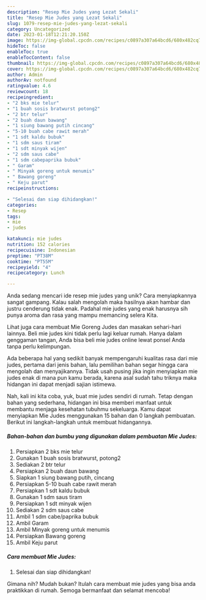 ```yaml
---
description: "Resep Mie Judes yang Lezat Sekali"
title: "Resep Mie Judes yang Lezat Sekali"
slug: 1079-resep-mie-judes-yang-lezat-sekali
category: Uncategorized
date: 2023-01-18T12:21:20.150Z
image: https://img-global.cpcdn.com/recipes/c0897a307a64bcd6/680x482cq70/mie-judes-foto-resep-utama.jpg
hideToc: false
enableToc: true
enableTocContent: false
thumbnail: https://img-global.cpcdn.com/recipes/c0897a307a64bcd6/680x482cq70/mie-judes-foto-resep-utama.jpg
cover: https://img-global.cpcdn.com/recipes/c0897a307a64bcd6/680x482cq70/mie-judes-foto-resep-utama.jpg
author: Admin
authorAv: notfound
ratingvalue: 4.6
reviewcount: 18
recipeingredient:
- "2 bks mie telur"
- "1 buah sosis bratwurst potong2"
- "2 btr telur"
- "2 buah daun bawang"
- "1 siung bawang putih cincang"
- "5-10 buah cabe rawit merah"
- "1 sdt kaldu bubuk"
- "1 sdm saus tiram"
- "1 sdt minyak wijen"
- "2 sdm saus cabe"
- "1 sdm cabepaprika bubuk"
- " Garam"
- " Minyak goreng untuk menumis"
- " Bawang goreng"
- " Keju parut"
recipeinstructions:

- "Selesai dan siap dihidangkan!"
categories:
- Resep
tags:
- mie
- judes

katakunci: mie judes 
nutrition: 152 calories
recipecuisine: Indonesian
preptime: "PT38M"
cooktime: "PT55M"
recipeyield: "4"
recipecategory: Lunch

---
```





Anda sedang mencari ide resep mie judes yang unik? Cara menyiapkannya sangat gampang. Kalau salah mengolah maka hasilnya akan hambar dan justru cenderung tidak enak. Padahal mie judes yang enak harusnya sih punya aroma dan rasa yang mampu memancing selera Kita.





Lihat juga cara membuat Mie Goreng Judes dan masakan sehari-hari lainnya. Beli mie judes kini tidak perlu lagi keluar rumah. Hanya dalam genggaman tangan, Anda bisa beli mie judes online lewat ponsel Anda tanpa perlu kelimpungan.

Ada beberapa hal yang sedikit banyak mempengaruhi kualitas rasa dari mie judes, pertama dari jenis bahan, lalu pemilihan bahan segar hingga cara mengolah dan menyajikannya. Tidak usah pusing jika ingin menyiapkan mie judes enak di mana pun kamu berada, karena asal sudah tahu triknya maka hidangan ini dapat menjadi sajian istimewa.






Nah, kali ini kita coba, yuk, buat mie judes sendiri di rumah. Tetap dengan bahan yang sederhana, hidangan ini bisa memberi manfaat untuk membantu menjaga kesehatan tubuhmu sekeluarga. Kamu dapat menyiapkan Mie Judes menggunakan 15 bahan dan 0 langkah pembuatan. Berikut ini langkah-langkah untuk membuat hidangannya.

<!--inarticleads1-->

##### Bahan-bahan dan bumbu yang digunakan dalam pembuatan Mie Judes:

1. Persiapkan 2 bks mie telur
1. Gunakan 1 buah sosis bratwurst, potong2
1. Sediakan 2 btr telur
1. Persiapkan 2 buah daun bawang
1. Siapkan 1 siung bawang putih, cincang
1. Persiapkan 5-10 buah cabe rawit merah
1. Persiapkan 1 sdt kaldu bubuk
1. Gunakan 1 sdm saus tiram
1. Persiapkan 1 sdt minyak wijen
1. Sediakan 2 sdm saus cabe
1. Ambil 1 sdm cabe/paprika bubuk
1. Ambil  Garam
1. Ambil  Minyak goreng untuk menumis
1. Persiapkan  Bawang goreng
1. Ambil  Keju parut




<!--inarticleads2-->

##### Cara membuat Mie Judes:


1. Selesai dan siap dihidangkan!



Gimana nih? Mudah bukan? Itulah cara membuat mie judes yang bisa anda praktikkan di rumah. Semoga bermanfaat dan selamat mencoba!
